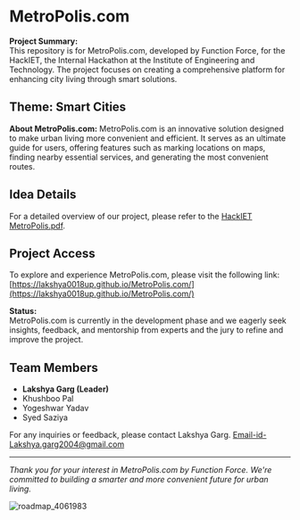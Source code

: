 # MetroPolis.com

**Project Summary:**  
This repository is for MetroPolis.com, developed by Function Force, for the HackIET, the Internal Hackathon at the Institute of Engineering and Technology. The project focuses on creating a comprehensive platform for enhancing city living through smart solutions.

## Theme: Smart Cities

**About MetroPolis.com:**
MetroPolis.com is an innovative solution designed to make urban living more convenient and efficient. It serves as an ultimate guide for users, offering features such as marking locations on maps, finding nearby essential services, and generating the most convenient routes.

## Idea Details

For a detailed overview of our project, please refer to the [HackIET MetroPolis.pdf](https://github.com/Lakshya0018UP/MetroPolis.com/files/13053630/HackIET.MetroPolis.pdf).

## Project Access

To explore and experience MetroPolis.com, please visit the following link:  
[https://lakshya0018up.github.io/MetroPolis.com/](https://lakshya0018up.github.io/MetroPolis.com/)

**Status:**  
MetroPolis.com is currently in the development phase and we eagerly seek insights, feedback, and mentorship from experts and the jury to refine and improve the project.

## Team Members

- **Lakshya Garg (Leader)**
- Khushboo Pal
- Yogeshwar Yadav
-  Syed Saziya

For any inquiries or feedback, please contact Lakshya Garg.
Email-id-Lakshya.garg2004@gmail.com

---

*Thank you for your interest in MetroPolis.com by Function Force. We're committed to building a smarter and more convenient future for urban living.*

![roadmap_4061983](https://github.com/Lakshya0018UP/MetroPolis.com/assets/133004683/258adb6e-9ecf-4004-8fb4-99622060d34b)


